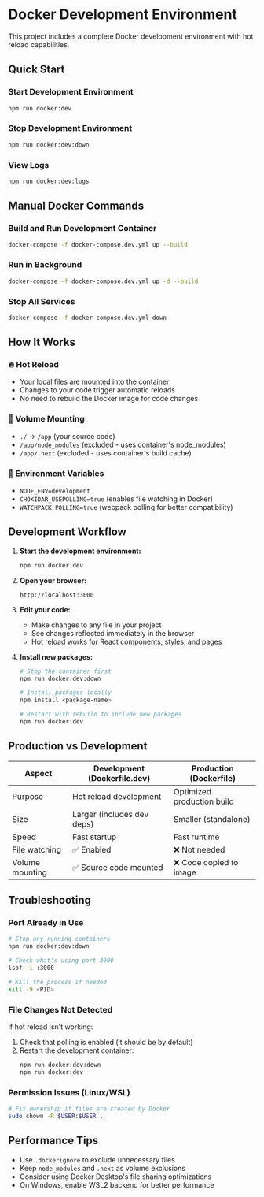 # Docker Development Environment

This project includes a complete Docker development environment with hot reload capabilities.

## Quick Start

### Start Development Environment
```bash
npm run docker:dev
```

### Stop Development Environment
```bash
npm run docker:dev:down
```

### View Logs
```bash
npm run docker:dev:logs
```

## Manual Docker Commands

### Build and Run Development Container
```bash
docker-compose -f docker-compose.dev.yml up --build
```

### Run in Background
```bash
docker-compose -f docker-compose.dev.yml up -d --build
```

### Stop All Services
```bash
docker-compose -f docker-compose.dev.yml down
```

## How It Works

### 🔥 Hot Reload
- Your local files are mounted into the container
- Changes to your code trigger automatic reloads
- No need to rebuild the Docker image for code changes

### 📁 Volume Mounting
- `./` → `/app` (your source code)
- `/app/node_modules` (excluded - uses container's node_modules)
- `/app/.next` (excluded - uses container's build cache)

### 🔧 Environment Variables
- `NODE_ENV=development`
- `CHOKIDAR_USEPOLLING=true` (enables file watching in Docker)
- `WATCHPACK_POLLING=true` (webpack polling for better compatibility)

## Development Workflow

1. **Start the development environment:**
   ```bash
   npm run docker:dev
   ```

2. **Open your browser:**
   ```
   http://localhost:3000
   ```

3. **Edit your code:**
   - Make changes to any file in your project
   - See changes reflected immediately in the browser
   - Hot reload works for React components, styles, and pages

4. **Install new packages:**
   ```bash
   # Stop the container first
   npm run docker:dev:down
   
   # Install packages locally
   npm install <package-name>
   
   # Restart with rebuild to include new packages
   npm run docker:dev
   ```

## Production vs Development

| Aspect | Development (Dockerfile.dev) | Production (Dockerfile) |
|--------|------------------------------|-------------------------|
| Purpose | Hot reload development | Optimized production build |
| Size | Larger (includes dev deps) | Smaller (standalone) |
| Speed | Fast startup | Fast runtime |
| File watching | ✅ Enabled | ❌ Not needed |
| Volume mounting | ✅ Source code mounted | ❌ Code copied to image |

## Troubleshooting

### Port Already in Use
```bash
# Stop any running containers
npm run docker:dev:down

# Check what's using port 3000
lsof -i :3000

# Kill the process if needed
kill -9 <PID>
```

### File Changes Not Detected
If hot reload isn't working:
1. Check that polling is enabled (it should be by default)
2. Restart the development container:
   ```bash
   npm run docker:dev:down
   npm run docker:dev
   ```

### Permission Issues (Linux/WSL)
```bash
# Fix ownership if files are created by Docker
sudo chown -R $USER:$USER .
```

## Performance Tips

- Use `.dockerignore` to exclude unnecessary files
- Keep `node_modules` and `.next` as volume exclusions
- Consider using Docker Desktop's file sharing optimizations
- On Windows, enable WSL2 backend for better performance 